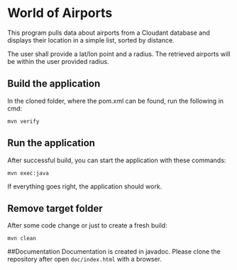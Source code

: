 # World of Airports

This program pulls data about airports from a Cloudant database and displays their location in a simple list, sorted by distance.

The user shall provide a lat/lon point and a radius. The retrieved airports will be within the user provided radius.


## Build the application
In the cloned folder, where the pom.xml can be found, run the following in cmd:
~~~ maven
mvn verify
~~~

## Run the application
After successful build, you can start the application with these commands:
~~~ maven
mvn exec:java
~~~
If everything goes right, the application should work.

## Remove target folder
After some code change or just to create a fresh build:
~~~ maven
mvn clean
~~~

##Documentation
Documentation is created in javadoc.
Please clone the repository after open `doc/index.html` with a browser.